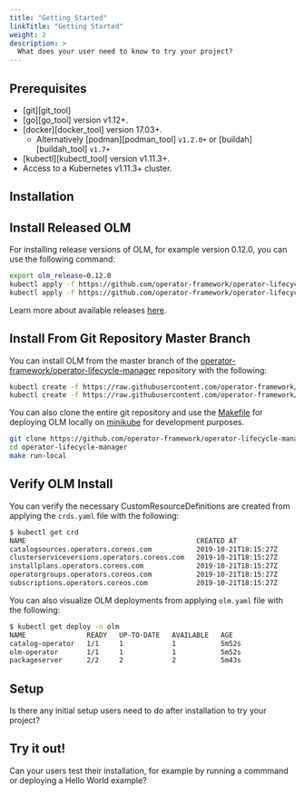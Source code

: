 ```yaml
---
title: "Getting Started"
linkTitle: "Getting Started"
weight: 2
description: >
  What does your user need to know to try your project?
---
```


## Prerequisites

- [git][git_tool]
- [go][go_tool] version v1.12+.
- [docker][docker_tool] version 17.03+.
  - Alternatively [podman][podman_tool] `v1.2.0+` or [buildah][buildah_tool] `v1.7+`
- [kubectl][kubectl_tool] version v1.11.3+.
- Access to a Kubernetes v1.11.3+ cluster.

## Installation

## Install Released OLM
For installing release versions of OLM, for example version 0.12.0, you can use the following command:

```bash
export olm_release=0.12.0
kubectl apply -f https://github.com/operator-framework/operator-lifecycle-manager/releases/download/${olm_release}/crds.yaml
kubectl apply -f https://github.com/operator-framework/operator-lifecycle-manager/releases/download/${olm_release}/olm.yaml
```

Learn more about available releases [here](https://github.com/operator-framework/operator-lifecycle-manager/releases).

## Install From Git Repository Master Branch

You can install OLM from the master branch of the [operator-framework/operator-lifecycle-manager](https://github.com/operator-framework/operator-lifecycle-manager/) repository with the following: 

```bash
kubectl create -f https://raw.githubusercontent.com/operator-framework/operator-lifecycle-manager/master/deploy/upstream/quickstart/crds.yaml
kubectl create -f https://raw.githubusercontent.com/operator-framework/operator-lifecycle-manager/master/deploy/upstream/quickstart/olm.yaml
```
You can also clone the entire git repository and use the [Makefile](https://github.com/operator-framework/operator-lifecycle-manager/blob/master/Makefile) for deploying OLM locally on [minikube](https://kubernetes.io/docs/tasks/tools/install-minikube/) for development purposes.

```bash
git clone https://github.com/operator-framework/operator-lifecycle-manager.git
cd operator-lifecycle-manager
make run-local
```

## Verify OLM Install

You can verify the necessary CustomResourceDefinitions are created from applying the `crds.yaml` file with the following:

```bash
$ kubectl get crd
NAME                                          CREATED AT
catalogsources.operators.coreos.com           2019-10-21T18:15:27Z
clusterserviceversions.operators.coreos.com   2019-10-21T18:15:27Z
installplans.operators.coreos.com             2019-10-21T18:15:27Z
operatorgroups.operators.coreos.com           2019-10-21T18:15:27Z
subscriptions.operators.coreos.com            2019-10-21T18:15:27Z
```
You can also visualize OLM deployments from applying `olm.yaml` file with the following:

```bash
$ kubectl get deploy -n olm
NAME               READY   UP-TO-DATE   AVAILABLE   AGE
catalog-operator   1/1     1            1           5m52s
olm-operator       1/1     1            1           5m52s
packageserver      2/2     2            2           5m43s
```

## Setup

Is there any initial setup users need to do after installation to try your project?

## Try it out!

Can your users test their installation, for example by running a commmand or deploying a Hello World example?